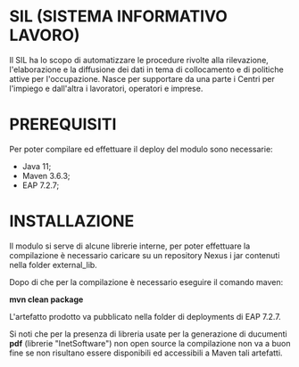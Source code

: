 # SIL (SISTEMA INFORMATIVO LAVORO)
Il SIL ha lo scopo di automatizzare le procedure rivolte alla rilevazione, l'elaborazione e la diffusione dei dati in tema di collocamento 
e di politiche attive per l'occupazione. 
Nasce per supportare da una parte i Centri per l'impiego e dall'altra i lavoratori, operatori e imprese.


# PREREQUISITI
Per poter compilare ed effettuare il deploy del modulo sono necessarie:
- Java 11;
- Maven 3.6.3;
- EAP 7.2.7;


# INSTALLAZIONE
Il modulo si serve di alcune librerie interne, per poter effettuare la compilazione è necessario caricare su un repository Nexus i jar contenuti nella folder external_lib.

Dopo di che per la compilazione è necessario eseguire il comando maven: 

**mvn clean package**

L'artefatto prodotto va pubblicato nella folder di deployments di EAP 7.2.7.

Si noti che per la presenza di libreria usate per la generazione di ducumenti **pdf** (librerie "InetSoftware") non open source la compilazione non va a buon fine se non risultano essere disponibili ed accessibili a Maven tali artefatti.
